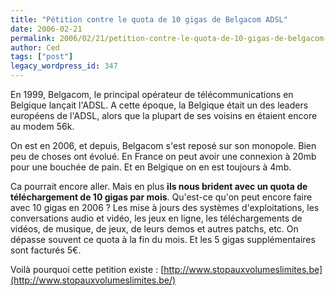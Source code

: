 ```yaml
---
title: "Pétition contre le quota de 10 gigas de Belgacom ADSL"
date: 2006-02-21
permalink: 2006/02/21/petition-contre-le-quota-de-10-gigas-de-belgacom-adsl/
author: Ced
tags: ["post"]
legacy_wordpress_id: 347
---
```


En 1999, Belgacom, le principal opérateur de télécommunications en Belgique lançait l'ADSL. A cette époque, la Belgique était un des leaders européens de l'ADSL, alors que la plupart de ses voisins en étaient encore au modem 56k.

On est en 2006, et depuis, Belgacom s'est reposé sur son monopole. Bien peu de choses ont évolué. En France on peut avoir une connexion à 20mb pour une bouchée de pain. Et en Belgique on en est toujours à 4mb.

<!-- excerpt -->

Ca pourrait encore aller. Mais en plus __ils nous brident avec un quota de téléchargement de 10 gigas par mois__. Qu'est-ce qu'on peut encore faire avec 10 gigas en 2006&nbsp;? Les mise à jours des systèmes d'exploitations, les conversations audio et vidéo, les jeux en ligne, les téléchargements de vidéos, de musique, de jeux, de leurs demos et autres patchs, etc. On dépasse souvent ce quota à la fin du mois. Et les 5 gigas supplémentaires sont facturés 5&#8364;.

Voilà pourquoi cette petition existe&nbsp;: [http://www.stopauxvolumeslimites.be](http://www.stopauxvolumeslimites.be/)
